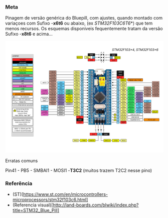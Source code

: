 ### Meta
Pinagem de versão genérica do Bluepill, com ajustes, quando montado com variaçoes com Sufixo -**x6t6** ou abaixo,   (ex *STM32F103C6T6**) que tem menos recursos.  Os esquemas disponiveis fequentemente  tratam da versão Sufixo -**x8t6** e acima... 

![BluePill-C6!](bluepill-c6.png "Bluepill STM32F103C6T6")

Erratas comuns

Pin41 - PB5 - SMBAI1 - MOSI1 -**T3C2**   (muitos trazem T2C2 nesse pino)    

### Referência
- (ST)[https://www.st.com/en/microcontrollers-microprocessors/stm32f103c6.html]
- (Referencia visual)[http://land-boards.com/blwiki/index.php?title=STM32_Blue_Pill]
